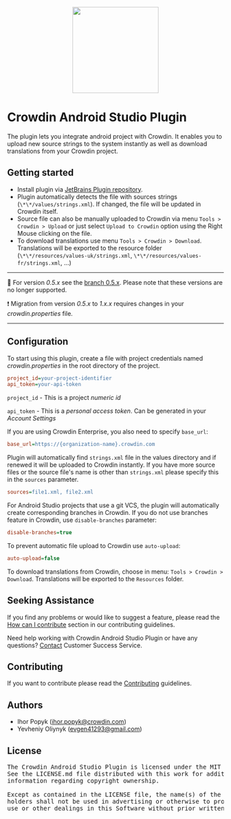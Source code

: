 [<p align="center"><img src="https://support.crowdin.com/assets/logos/crowdin-dark-symbol.png" data-canonical-src="https://support.crowdin.com/assets/logos/crowdin-dark-symbol.png" width="200" height="200" align="center"/></p>](https://crowdin.com)

# Crowdin Android Studio Plugin

The plugin lets you integrate android project with Crowdin. It enables you to upload new source strings to the system instantly as well as download translations from your Crowdin project.

## Getting started

* Install plugin via [JetBrains Plugin repository](https://plugins.jetbrains.com/idea/plugin/9463-crowdin).
* Plugin automatically detects the file with sources strings (`\*\*/values/strings.xml`). If changed, the file will be updated in Crowdin itself.
* Source file can also be manually uploaded to Crowdin via menu `Tools > Crowdin > Upload` or just select `Upload to Crowdin` option using the Right Mouse clicking on the file.
* To download translations use menu `Tools > Crowdin > Download`. Translations will be exported to the resource folder (`\*\*/resources/values-uk/strings.xml`, `\*\*/resources/values-fr/strings.xml`, ...)

---

:bookmark_tabs: For version *0.5.x* see the [branch 0.5.x](https://github.com/crowdin/android-studio-plugin/tree/0.5.x). Please note that these versions are no longer supported.

:exclamation: Migration from version *0.5.x* to *1.x.x* requires changes in your *crowdin.properties* file.

---

## Configuration

To start using this plugin, create a file with project credentials named *crowdin.properties* in the root directory of the project.

```ini
project_id=your-project-identifier
api_token=your-api-token
```

`project_id` - This is a project *numeric id*

`api_token` - This is a *personal access token*. Can be generated in your *Account Settings*

If you are using Crowdin Enterprise, you also need to specify `base_url`:

```ini
base_url=https://{organization-name}.crowdin.com
```

Plugin will automatically find `strings.xml` file in the values directory and if renewed it will be uploaded to Crowdin instantly.
If you have more source files or the source file's name is other than `strings.xml` please specify this in the `sources` parameter.

```ini
sources=file1.xml, file2.xml
```

For Android Studio projects that use a git VCS, the plugin will automatically create corresponding branches in Crowdin.
If you do not use branches feature in Crowdin, use `disable-branches` parameter:

```ini
disable-branches=true
```

To prevent automatic file upload to Crowdin use `auto-upload`:

```ini
auto-upload=false
```

To download translations from Crowdin, choose in menu: `Tools > Crowdin > Download`. Translations will be exported to the `Resources` folder.

## Seeking Assistance

If you find any problems or would like to suggest a feature, please read the [How can I contribute](/CONTRIBUTING.md#how-can-i-contribute) section in our contributing guidelines.

Need help working with Crowdin Android Studio Plugin or have any questions? [Contact](https://crowdin.com/contacts) Customer Success Service.

## Contributing

If you want to contribute please read the [Contributing](/CONTRIBUTING.md) guidelines.

## Authors

* Ihor Popyk (ihor.popyk@crowdin.com)
* Yevheniy Oliynyk (evgen41293@gmail.com)

## License
<pre>
The Crowdin Android Studio Plugin is licensed under the MIT License. 
See the LICENSE.md file distributed with this work for additional 
information regarding copyright ownership.

Except as contained in the LICENSE file, the name(s) of the above copyright
holders shall not be used in advertising or otherwise to promote the sale,
use or other dealings in this Software without prior written authorization.
</pre>
